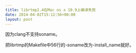 ```yaml
---
title: librtmp2.4在Mac os x 10.9上编译失败
date: 2014-04-02T15:12:56+00:00
layout: post
---
```

因为clang不支持soname。

把librtmp的Makefile中56行的-soname改为-install_name就好。
